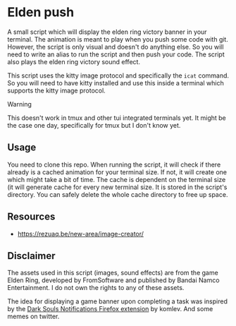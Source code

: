 # Elden push

A small script which will display the elden ring victory banner in your terminal.
The animation is meant to play when you push some code with git. However, the script
is only visual and doesn't do anything else. So you will need to write an alias
to run the script and then push your code. The script also plays the elden ring
victory sound effect. 

This script uses the kitty image protocol and specifically the `icat` command. So
you will need to have kitty installed and use this inside a terminal which supports
the kitty image protocol.

> [!WARNING]
> This doesn't work in tmux and other tui integrated terminals yet. It might be
> the case one day, specifically for tmux but I don't know yet. 

## Usage

You need to clone this repo. When running the script, it will check if there
already is a cached animation for your terminal size. If not, it will create one
which might take a bit of time. The cache is dependent on the terminal size (it
will generate cache for every new terminal size. It is stored in the script's
directory. You can safely delete the whole cache directory to free up space. 

## Resources

- https://rezuaq.be/new-area/image-creator/

## Disclaimer

The assets used in this script (images, sound effects) are from the game Elden
Ring, developed by FromSoftware and published by Bandai Namco Entertainment. I
do not own the rights to any of these assets.

The idea for displaying a game banner upon completing a task was inspired by the
[Dark Souls Notifications Firefox extension](https://github.com/komlev/darksouls-notifications)
by komlev. And some memes on twitter.
